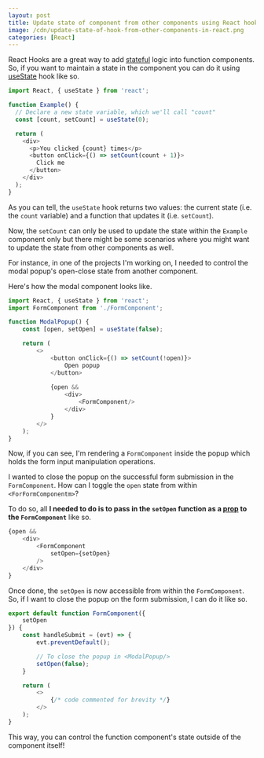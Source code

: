 ```yaml
---
layout: post
title: Update state of component from other components using React hooks
image: /cdn/update-state-of-hook-from-other-components-in-react.png
categories: [React]
---
```


React Hooks are a great way to add [stateful](https://reactjs.org/docs/state-and-lifecycle.html) logic into function components. So, if you want to maintain a state in the component you can do it using [useState](https://reactjs.org/docs/hooks-state.html) hook like so.

```js
import React, { useState } from 'react';

function Example() {
  // Declare a new state variable, which we'll call "count"
  const [count, setCount] = useState(0);

  return (
    <div>
      <p>You clicked {count} times</p>
      <button onClick={() => setCount(count + 1)}>
        Click me
      </button>
    </div>
  );
}
```

As you can tell, the `useState` hook returns two values: the current state (i.e. the `count` variable) and a function that updates it (i.e. `setCount`).

Now, the `setCount` can only be used to update the state within the `Example` component only but there might be some scenarios where you might want to update the state from other components as well.

For instance, in one of the projects I'm working on, I needed to control the modal popup's open-close state from another component.

Here's how the modal component looks like.

```js
import React, { useState } from 'react';
import FormComponent from './FormComponent';

function ModalPopup() {
    const [open, setOpen] = useState(false);

    return (
        <>
            <button onClick={() => setCount(!open)}>
                Open popup
            </button>
            
            {open && 
                <div>
                    <FormComponent/>
                </div>
            }
        </>
    );
}
```

Now, if you can see, I'm rendering a `FormComponent` inside the popup which holds the form input manipulation operations.

I wanted to close the popup on the successful form submission in the `FormComponent`. How can I toggle the `open` state from within `<ForFormComponentm>`?

To do so, all **I needed to do is to pass in the `setOpen` function as a [prop](https://reactjs.org/docs/components-and-props.html) to the `FormComponent`** like so.

```js
{open && 
    <div>
        <FormComponent
            setOpen={setOpen}
        />
    </div>
}
```

Once done, the `setOpen` is now accessible from within the `FormComponent`. So, if I want to close the popup on the form submission, I can do it like so.

```js
export default function FormComponent({
    setOpen
}) {
    const handleSubmit = (evt) => {
        evt.preventDefault();

        // To close the popup in <ModalPopup/>
        setOpen(false);
    }

    return (
        <>
            {/* code commented for brevity */}
        </>
    );
}
```

This way, you can control the function component's state outside of the component itself!